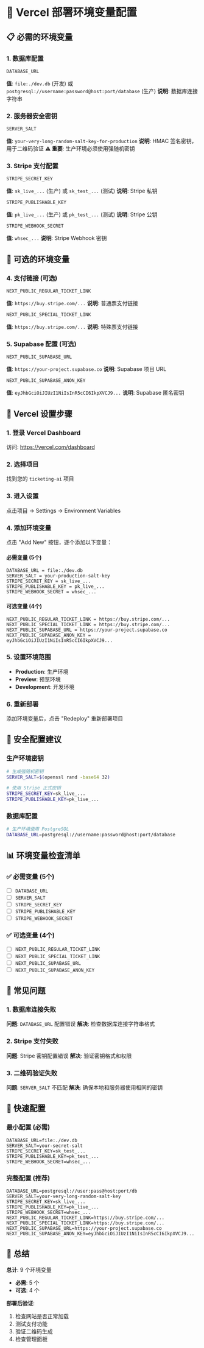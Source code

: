 # 🚀 Vercel 部署环境变量配置

## 📋 必需的环境变量

### 1. 数据库配置
```
DATABASE_URL
```
**值**: `file:./dev.db` (开发) 或 `postgresql://username:password@host:port/database` (生产)
**说明**: 数据库连接字符串

### 2. 服务器安全密钥
```
SERVER_SALT
```
**值**: `your-very-long-random-salt-key-for-production`
**说明**: HMAC 签名密钥，用于二维码验证
**⚠️ 重要**: 生产环境必须使用强随机密钥

### 3. Stripe 支付配置
```
STRIPE_SECRET_KEY
```
**值**: `sk_live_...` (生产) 或 `sk_test_...` (测试)
**说明**: Stripe 私钥

```
STRIPE_PUBLISHABLE_KEY
```
**值**: `pk_live_...` (生产) 或 `pk_test_...` (测试)
**说明**: Stripe 公钥

```
STRIPE_WEBHOOK_SECRET
```
**值**: `whsec_...`
**说明**: Stripe Webhook 密钥

## 🔧 可选的环境变量

### 4. 支付链接 (可选)
```
NEXT_PUBLIC_REGULAR_TICKET_LINK
```
**值**: `https://buy.stripe.com/...`
**说明**: 普通票支付链接

```
NEXT_PUBLIC_SPECIAL_TICKET_LINK
```
**值**: `https://buy.stripe.com/...`
**说明**: 特殊票支付链接

### 5. Supabase 配置 (可选)
```
NEXT_PUBLIC_SUPABASE_URL
```
**值**: `https://your-project.supabase.co`
**说明**: Supabase 项目 URL

```
NEXT_PUBLIC_SUPABASE_ANON_KEY
```
**值**: `eyJhbGciOiJIUzI1NiIsInR5cCI6IkpXVCJ9...`
**说明**: Supabase 匿名密钥

## 🎯 Vercel 设置步骤

### 1. 登录 Vercel Dashboard
访问: https://vercel.com/dashboard

### 2. 选择项目
找到您的 `ticketing-ai` 项目

### 3. 进入设置
点击项目 → Settings → Environment Variables

### 4. 添加环境变量
点击 "Add New" 按钮，逐个添加以下变量：

#### 必需变量 (5个)
```
DATABASE_URL = file:./dev.db
SERVER_SALT = your-production-salt-key
STRIPE_SECRET_KEY = sk_live_...
STRIPE_PUBLISHABLE_KEY = pk_live_...
STRIPE_WEBHOOK_SECRET = whsec_...
```

#### 可选变量 (4个)
```
NEXT_PUBLIC_REGULAR_TICKET_LINK = https://buy.stripe.com/...
NEXT_PUBLIC_SPECIAL_TICKET_LINK = https://buy.stripe.com/...
NEXT_PUBLIC_SUPABASE_URL = https://your-project.supabase.co
NEXT_PUBLIC_SUPABASE_ANON_KEY = eyJhbGciOiJIUzI1NiIsInR5cCI6IkpXVCJ9...
```

### 5. 设置环境范围
- **Production**: 生产环境
- **Preview**: 预览环境
- **Development**: 开发环境

### 6. 重新部署
添加环境变量后，点击 "Redeploy" 重新部署项目

## 🔐 安全配置建议

### 生产环境密钥
```bash
# 生成强随机密钥
SERVER_SALT=$(openssl rand -base64 32)

# 使用 Stripe 正式密钥
STRIPE_SECRET_KEY=sk_live_...
STRIPE_PUBLISHABLE_KEY=pk_live_...
```

### 数据库配置
```bash
# 生产环境使用 PostgreSQL
DATABASE_URL=postgresql://username:password@host:port/database
```

## 📊 环境变量检查清单

### ✅ 必需变量 (5个)
- [ ] `DATABASE_URL`
- [ ] `SERVER_SALT`
- [ ] `STRIPE_SECRET_KEY`
- [ ] `STRIPE_PUBLISHABLE_KEY`
- [ ] `STRIPE_WEBHOOK_SECRET`

### ✅ 可选变量 (4个)
- [ ] `NEXT_PUBLIC_REGULAR_TICKET_LINK`
- [ ] `NEXT_PUBLIC_SPECIAL_TICKET_LINK`
- [ ] `NEXT_PUBLIC_SUPABASE_URL`
- [ ] `NEXT_PUBLIC_SUPABASE_ANON_KEY`

## 🚨 常见问题

### 1. 数据库连接失败
**问题**: `DATABASE_URL` 配置错误
**解决**: 检查数据库连接字符串格式

### 2. Stripe 支付失败
**问题**: Stripe 密钥配置错误
**解决**: 验证密钥格式和权限

### 3. 二维码验证失败
**问题**: `SERVER_SALT` 不匹配
**解决**: 确保本地和服务器使用相同的密钥

## 🎯 快速配置

### 最小配置 (必需)
```
DATABASE_URL=file:./dev.db
SERVER_SALT=your-secret-salt
STRIPE_SECRET_KEY=sk_test_...
STRIPE_PUBLISHABLE_KEY=pk_test_...
STRIPE_WEBHOOK_SECRET=whsec_...
```

### 完整配置 (推荐)
```
DATABASE_URL=postgresql://user:pass@host:port/db
SERVER_SALT=your-very-long-random-salt-key
STRIPE_SECRET_KEY=sk_live_...
STRIPE_PUBLISHABLE_KEY=pk_live_...
STRIPE_WEBHOOK_SECRET=whsec_...
NEXT_PUBLIC_REGULAR_TICKET_LINK=https://buy.stripe.com/...
NEXT_PUBLIC_SPECIAL_TICKET_LINK=https://buy.stripe.com/...
NEXT_PUBLIC_SUPABASE_URL=https://your-project.supabase.co
NEXT_PUBLIC_SUPABASE_ANON_KEY=eyJhbGciOiJIUzI1NiIsInR5cCI6IkpXVCJ9...
```

## 📝 总结

**总计**: 9 个环境变量
- **必需**: 5 个
- **可选**: 4 个

**部署后验证**:
1. 检查网站是否正常加载
2. 测试支付功能
3. 验证二维码生成
4. 检查管理面板


